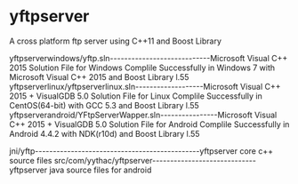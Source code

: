 # yftpserver

A cross platform ftp server using C++11 and Boost Library

yftpserverwindows/yftp.sln----------------------------Microsoft Visual C++ 2015 Solution File for Windows
                                Complile Successfully in Windows 7 with Microsoft Visual C++ 2015 and Boost Library l.55
yftpserverlinux/yftpserverlinux.sln-------------------Microsoft Visual C++ 2015 + VisualGDB 5.0 Solution File for Linux
                                Complile Successfully in CentOS(64-bit) with GCC 5.3 and Boost Library l.55
yftpserverandroid/YFtpServerWapper.sln----------------Microsoft Visual C++ 2015 + VisualGDB 5.0 Solution File for Android
                                Complile Successfully in Android 4.4.2 with NDK(r10d) and Boost Library l.55

jni/yftp----------------------------------------------yftpserver core c++ source files
src/com/yythac/yftpserver-----------------------------yftpserver java source files for android
